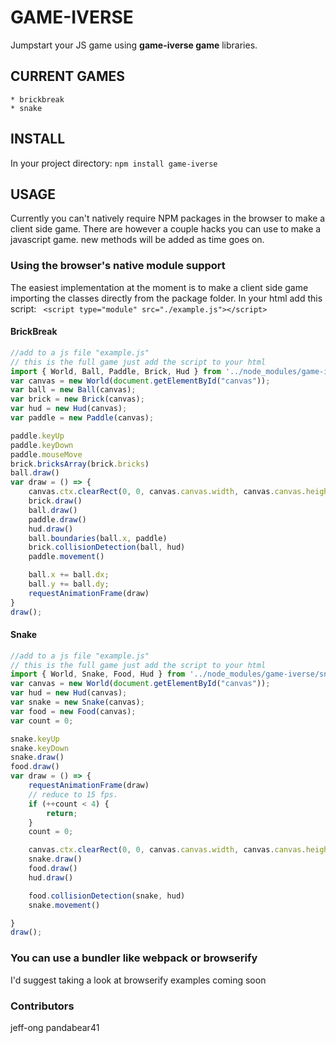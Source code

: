 # GAME-IVERSE
Jumpstart your JS game using **game-iverse game** libraries.

## CURRENT GAMES 
    * brickbreak
    * snake

## INSTALL
In your project directory:
`npm install game-iverse`

## USAGE
Currently you can't natively require NPM packages in the browser to make a client side game. There are however a couple hacks you can use to make a javascript game. new methods will be added as time goes on.


### Using the browser's native module support
The easiest implementation at the moment is to make a client side game importing the classes directly from the package folder.
In your html add this script: ` <script type="module" src="./example.js"></script>`

#### BrickBreak
```javascript
//add to a js file "example.js"
// this is the full game just add the script to your html
import { World, Ball, Paddle, Brick, Hud } from '../node_modules/game-iverse/brickbreak/brickbreakclasses.js'
var canvas = new World(document.getElementById("canvas"));
var ball = new Ball(canvas);
var brick = new Brick(canvas);
var hud = new Hud(canvas);
var paddle = new Paddle(canvas);

paddle.keyUp
paddle.keyDown
paddle.mouseMove
brick.bricksArray(brick.bricks)
ball.draw()
var draw = () => {
    canvas.ctx.clearRect(0, 0, canvas.canvas.width, canvas.canvas.height);
    brick.draw()
    ball.draw()
    paddle.draw()
    hud.draw()
    ball.boundaries(ball.x, paddle)
    brick.collisionDetection(ball, hud)
    paddle.movement()

    ball.x += ball.dx;
    ball.y += ball.dy;
    requestAnimationFrame(draw)
}
draw();

```

#### Snake
```javascript
//add to a js file "example.js"
// this is the full game just add the script to your html
import { World, Snake, Food, Hud } from '../node_modules/game-iverse/snake/snakeclasses.js'
var canvas = new World(document.getElementById("canvas"));
var hud = new Hud(canvas);
var snake = new Snake(canvas);
var food = new Food(canvas);
var count = 0;

snake.keyUp
snake.keyDown
snake.draw()
food.draw()
var draw = () => {
    requestAnimationFrame(draw)
    // reduce to 15 fps.
    if (++count < 4) {
        return;
    }
    count = 0;

    canvas.ctx.clearRect(0, 0, canvas.canvas.width, canvas.canvas.height);
    snake.draw()
    food.draw()
    hud.draw()

    food.collisionDetection(snake, hud)
    snake.movement()

}
draw();
```

### You can use a bundler like webpack or browserify
I'd suggest taking a look at browserify
examples coming soon

### Contributors
jeff-ong
pandabear41
